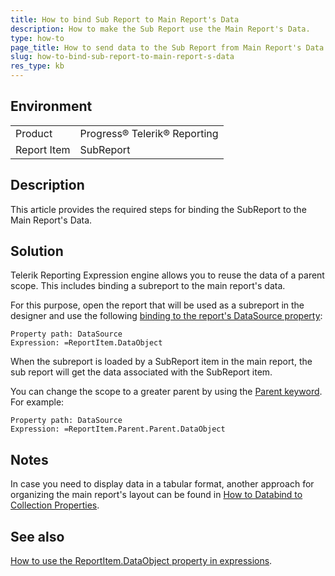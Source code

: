```yaml
---
title: How to bind Sub Report to Main Report's Data
description: How to make the Sub Report use the Main Report's Data.
type: how-to
page_title: How to send data to the Sub Report from Main Report's Data Object 
slug: how-to-bind-sub-report-to-main-report-s-data
res_type: kb
---
```


## Environment
<table>
	<tr>
		<td>Product</td>
		<td>Progress® Telerik® Reporting</td>
	</tr>
   <tr>
		<td>Report Item</td>
		<td>SubReport</td>
	</tr>
</table>

## Description

This article provides the required steps for binding the SubReport to the Main Report's Data.  
  
## Solution  

Telerik Reporting Expression engine allows you to reuse the data of a parent scope. This includes binding a subreport to the main report's data.  
  
For this purpose, open the report that will be used as a subreport in the designer and use the following [binding to the report's DataSource property](../expressions-bindings):  

```
Property path: DataSource
Expression: =ReportItem.DataObject
```
  
 When the subreport is loaded by a SubReport item in the main report, the sub report will get the data associated with the SubReport item.   
  
 You can change the scope to a greater parent by using the [Parent keyword](../p-telerik-reporting-reportitembase-parent). For example:  

```
Property path: DataSource
Expression: =ReportItem.Parent.Parent.DataObject
```  

## Notes
In case you need to display data in a tabular format, another approach for organizing the main report's layout can be found in [How to Databind to Collection Properties](../how-to-databind-to-collection-properties). 

## See also  

[How to use the ReportItem.DataObject property in expressions](../data-items-how-to-use-data-object). 
 
